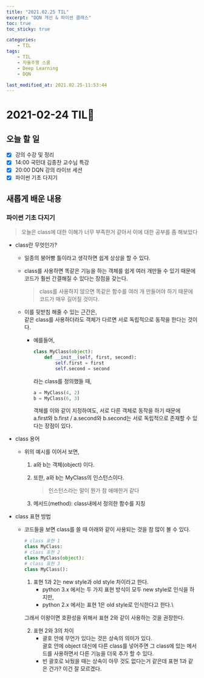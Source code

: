 ```yaml
---
title: "2021.02.25 TIL"
excerpt: "DQN 개선 & 파이썬 클래스"
toc: true
toc_sticky: true

categories:
    - TIL 
tags:
    - TIL
    - 자율주행 스쿨
    - Deep Learning
    - DQN

last_modified_at: 2021.02.25-11:53:44
---
```

 
# 2021-02-24 TIL📓
## 오늘 할 일
- [x] 강의 수강 및 정리
- [x] 14:00 국민대 김종찬 교수님 특강
- [x] 20:00 DQN 강의 라이브 세션
- [x] 파이썬 기초 다지기

## 새롭게 배운 내용
### 파이썬 기초 다지기
> 오늘은 class에 대한 이해가 너무 부족한거 같아서 이에 대한 공부를 좀 해보았다

- class란 무엇인가?
    - 일종의 붕어빵 틀이라고 생각하면 쉽게 상상을 할 수 있다.
    - class를 사용하면 똑같은 기능을 하는 객체를 쉽게 여러 개만들 수 있기 때문에\
    코드가 훨씬 간결해질 수 있다는 장점을 갖는다.
        > class를 사용하지 않으면 똑같은 함수를 여러 개 만들어야 하기 때문에 코드가 매우 길어질 것이다.

    - 이를 뒷받침 해줄 수 있는 근간은,\
    같은 class를 사용하더라도 객체가 다르면 서로 독립적으로 동작을 한다는 것이다.
        - 예를들어,
            ```python
            class MyClass(object):
                def __init__(self, first, second):
                    self.first = first
                    self.second = second
            ```
            라는 class를 정의했들 때,
            ```python
            a = MyClass(4, 2)
            b = MyClass(6, 3)
            ```
            객체를 이와 같이 지정하여도, 서로 다른 객체로 동작을 하기 때문에\
            a.first와 b.first / a.second와 b.second는 서로 독립적으로 존재할 수 있다는 장점이 있다.

- class 용어
    - 위의 예시를 이어서 보면,
        1. a와 b는 객체(object) 이다.
        2. 또한, a와 b는 MyClass의 인스턴스이다.
            > 인스턴스라는 말이 뭔가 참 애매한거 같다

        3. 메서드(method): class내에서 정의한 함수를 지칭

- class 표현 방법
    - 코드들을 보면 class를 쓸 때 아래와 같이 사용되는 것을 참 많이 볼 수 있다.
        ```python
        # class 표현 1
        class MyClass:
        # class 표현 2
        class MyClass(object):
        # class 표현 3
        class MyClass():
        ``` 
        1. 표현 1과 2는 new style과 old style 차이라고 한다.
            - python 3.x 에서는 두 가지 표현 방식이 모두 new style로 인식을 하지만,
            - python 2.x 에서는 표현 1은 old style로 인식한다고 한다.\

        그래서 이왕이면 호환성을 위해서 표현 2와 같이 사용하는 것을 권장한다.
        
        2. 표현 2와 3의 차이
            - 괄호 안에 무언가 있다는 것은 상속의 의미가 있다.\
            괄호 안에 object 대신에 다른 class를 넣어주면 그 class에 있는 메서드를 사용하면서 다른 기능을 더욱 추가 할 수 있다.
            - 빈 괄호로 놔뒀을 때는 상속이 아무 것도 없다는거 같은데 표현 1과 같은 건가? 이건 잘 모르겠다.

